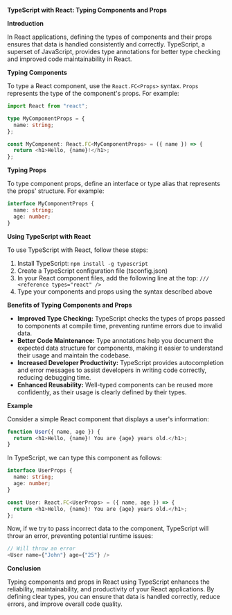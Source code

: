 **TypeScript with React: Typing Components and Props**

**Introduction**

In React applications, defining the types of components and their props ensures that data is handled consistently and correctly. TypeScript, a superset of JavaScript, provides type annotations for better type checking and improved code maintainability in React.

**Typing Components**

To type a React component, use the `React.FC<Props>` syntax. `Props` represents the type of the component's props. For example:

```typescript
import React from "react";

type MyComponentProps = {
  name: string;
};

const MyComponent: React.FC<MyComponentProps> = ({ name }) => {
  return <h1>Hello, {name}!</h1>;
};
```

**Typing Props**

To type component props, define an interface or type alias that represents the props' structure. For example:

```typescript
interface MyComponentProps {
  name: string;
  age: number;
}
```

**Using TypeScript with React**

To use TypeScript with React, follow these steps:

1. Install TypeScript: `npm install -g typescript`
2. Create a TypeScript configuration file (tsconfig.json)
3. In your React component files, add the following line at the top: `/// <reference types="react" />`
4. Type your components and props using the syntax described above

**Benefits of Typing Components and Props**

* **Improved Type Checking:** TypeScript checks the types of props passed to components at compile time, preventing runtime errors due to invalid data.
* **Better Code Maintenance:** Type annotations help you document the expected data structure for components, making it easier to understand their usage and maintain the codebase.
* **Increased Developer Productivity:** TypeScript provides autocompletion and error messages to assist developers in writing code correctly, reducing debugging time.
* **Enhanced Reusability:** Well-typed components can be reused more confidently, as their usage is clearly defined by their types.

**Example**

Consider a simple React component that displays a user's information:

```javascript
function User({ name, age }) {
  return <h1>Hello, {name}! You are {age} years old.</h1>;
}
```

In TypeScript, we can type this component as follows:

```typescript
interface UserProps {
  name: string;
  age: number;
}

const User: React.FC<UserProps> = ({ name, age }) => {
  return <h1>Hello, {name}! You are {age} years old.</h1>;
};
```

Now, if we try to pass incorrect data to the component, TypeScript will throw an error, preventing potential runtime issues:

```typescript
// Will throw an error
<User name={"John"} age={"25"} />
```

**Conclusion**

Typing components and props in React using TypeScript enhances the reliability, maintainability, and productivity of your React applications. By defining clear types, you can ensure that data is handled correctly, reduce errors, and improve overall code quality.
